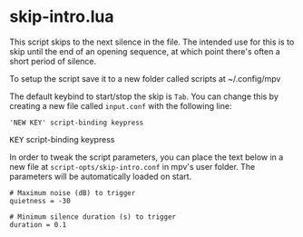 # skip-intro.lua #

This script skips to the next silence in the file. The intended use for this is to skip until the end of an opening sequence, at which point there's often a short period of silence.

To setup the script save it to a new folder called scripts at ~/.config/mpv

The default keybind to start/stop the skip is `Tab`. You can change this by creating a new file called `input.conf` with the following line:
```
'NEW KEY' script-binding keypress
```

<kbd>KEY</kbd> script-binding keypress

In order to tweak the script parameters, you can place the text below in a new file at `script-opts/skip-intro.conf` in mpv's user folder. The parameters will be automatically loaded on start.

```
# Maximum noise (dB) to trigger
quietness = -30

# Minimum silence duration (s) to trigger
duration = 0.1
```
